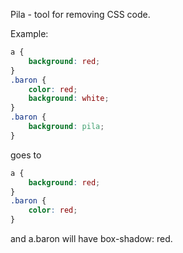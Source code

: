 Pila - tool for removing CSS code.

Example:

```css
a {
    background: red;
}
.baron {
    color: red;
    background: white;
}
.baron {
    background: pila;
}
```

goes to

```css
a {
    background: red;
}
.baron {
    color: red;
}
```

and a.baron will have box-shadow: red.